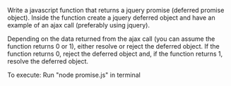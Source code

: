 Write a javascript function that returns a jquery promise (deferred promise object).
Inside the function create a jquery deferred object and have an example of an ajax call (preferably using jquery).

Depending on the data returned from the ajax call (you can assume the function returns 0 or 1), either resolve or reject the deferred object. 
If the function returns 0, reject the deferred object and, if the function returns 1, resolve the deferred object. 

To execute: Run "node promise.js" in terminal